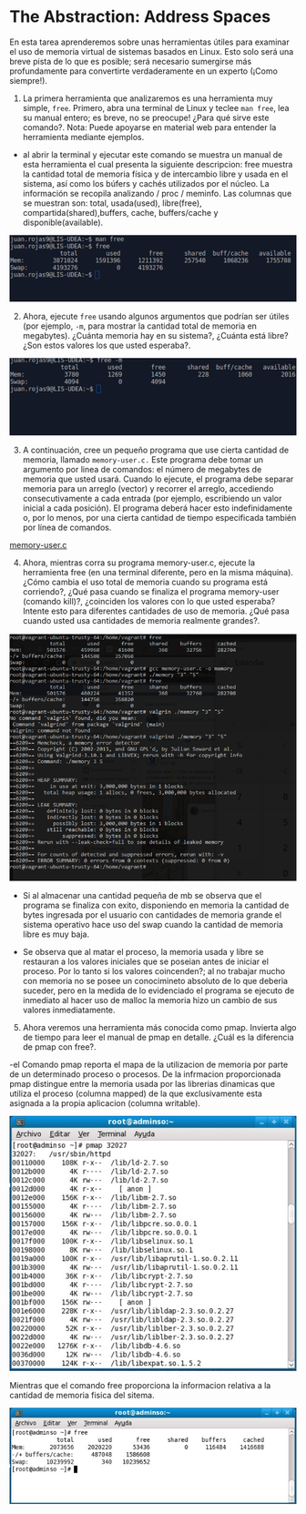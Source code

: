 # The Abstraction: Address Spaces #

En esta tarea aprenderemos sobre unas herramientas útiles para examinar el uso de memoria virtual de sistemas basados en Linux. 
Esto solo será una breve pista de lo que es posible; será necesario sumergirse más profundamente para convertirte verdaderamente 
en un experto (¡Como siempre!).

1. La primera herramienta que analizaremos es una herramienta muy simple, ``` free ```. Primero, abra una terminal de Linux y teclee ``` man free ```, lea su manual entero; es breve, no se preocupe! ¿Para qué sirve este comando?. Nota: Puede apoyarse en material web para entender la herramienta mediante ejemplos.

- al abrir la terminal y ejecutar este comando se muestra un manual de esta herramienta el cual presenta la siguiente descripcion: free muestra la cantidad total de memoria física y de intercambio libre y usada en el sistema, así como los búfers y cachés utilizados por el núcleo. La información se recopila analizando / proc / meminfo. Las columnas que se muestran son: total, usada(used), libre(free), compartida(shared),buffers, cache, buffers/cache y disponible(available).

![alt tag](https://github.com/juancr5/lab-address-spaces/blob/master/Respuestas/Imagenes/01%20Free.png)

2. Ahora, ejecute ```free``` usando algunos argumentos que podrían ser útiles (por ejemplo, ```-m```, para mostrar 
la cantidad total de memoria en megabytes). ¿Cuánta memoria hay en su sistema?, ¿Cuánta está libre? 
¿Son estos valores los que usted esperaba?.

![alt tag](https://github.com/juancr5/lab-address-spaces/blob/master/Respuestas/Imagenes/02%20free%20-m.png)

3. A continuación, cree un pequeño programa que use cierta cantidad de memoria, llamado ```memory-user.c.``` Este programa debe tomar un argumento por linea de comandos: el número de megabytes de memoria que usted usará. Cuando lo ejecute, el programa debe separar memoria para un arreglo (vector) y recorrer el arreglo, accediendo consecutivamente a cada entrada (por ejemplo, escribiendo un valor inicial a cada posición). El programa deberá hacer esto indefinidamente o, por lo menos, por una cierta cantidad de tiempo especificada también por línea de comandos.

[memory-user.c](https://github.com/juancr5/lab-address-spaces/blob/master/Respuestas/memory-user.c)

4. Ahora, mientras corra su programa memory-user.c, ejecute la herramienta free (en una terminal diferente, pero en la misma máquina). ¿Cómo cambia el uso total de memoria cuando su programa está corriendo?, ¿Qué pasa cuando se finaliza el programa memory-user (comando kill)?, ¿coinciden los valores con lo que usted esperaba? Intente esto para diferentes cantidades de uso de memoria. ¿Qué pasa cuando usted usa cantidades de memoria realmente grandes?.

![alt tag](https://github.com/juancr5/lab-address-spaces/blob/master/Respuestas/Imagenes/03%20memory-user.c.png)

- Si al almacenar una cantidad pequeña de mb se observa que el programa se finaliza con exito, disponiendo en memoria la cantidad de bytes ingresada por el usuario con cantidades de memoria grande el sistema operativo hace uso del swap cuando la cantidad de memoria libre es muy baja. 

- Se observa que al matar el proceso, la memoria usada y libre se restauran a los valores iniciales que se poseian antes de iniciar el proceso. Por lo tanto si los valores coincenden?; al no trabajar mucho con memoria no se posee un conocimineto absoluto de lo que deberia suceder, pero en la medida de lo evidenciado el programa se ejecuto de inmediato al hacer uso de malloc la memoria hizo un cambio de sus valores inmediatamente. 
 
5. Ahora veremos una herramienta más conocida como pmap. Invierta algo de tiempo para leer el manual de pmap en detalle. ¿Cuál es la diferencia de pmap con free?.

-el Comando pmap reporta el mapa de la utilizacion de memoria por parte de un determinado proceso o procesos. De la infrmacion proporcionada pmap distingue entre la memoria usada por las librerias dinamicas que utiliza el proceso (columna mapped) de la que exclusivamente esta asignada a la propia aplicacion (columna writable).

![alt tag](https://github.com/juancr5/lab-address-spaces/blob/master/Respuestas/Imagenes/04%20pmap%20example.jpg)

Mientras que el comando free proporciona la informacion relativa a la cantidad de memoria fisica del sitema.

![alt tag](https://github.com/juancr5/lab-address-spaces/blob/master/Respuestas/Imagenes/05%20free%20example.jpg)


 

